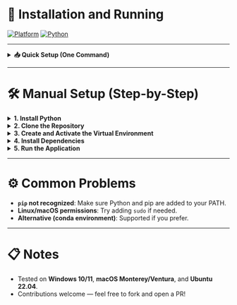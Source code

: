 # 🚀 Installation and Running

[![Platform](https://img.shields.io/badge/Platform-Windows%20%7C%20macOS%20%7C%20Linux-blue)]()
[![Python](https://img.shields.io/badge/Python-3.x-blue.svg)]()

---

<details>
<summary><strong>📥 Quick Setup (One Command)</strong></summary>

### Windows (Command Prompt or PowerShell)

```bash
setup.bat
```

### macOS / Linux (Terminal)

```bash
bash setup.sh
```

> 🛠️ These scripts:
> - Create and activate a virtual environment called **StimJimGUI**
> - Install all dependencies from `requirements.txt`
> - Optionally launch the application after installation

</details>

---

# 🛠 Manual Setup (Step-by-Step)

<details>
<summary><strong>1. Install Python</strong></summary>

- **Windows/macOS**: Download from [python.org](https://www.python.org/downloads/).
- **Linux**: Install via:

```bash
sudo apt update
sudo apt install python3 python3-venv python3-pip
```

Verify installation:

```bash
python --version
```
or
```bash
python3 --version
```

</details>

<details>
<summary><strong>2. Clone the Repository</strong></summary>

```bash
git clone https://github.com/MarinManuel/StimJimGUI.git
cd StimJimGUI
```

</details>

<details>
<summary><strong>3. Create and Activate the Virtual Environment</strong></summary>

#### Windows:

```bash
python -m venv StimJimGUI
.\StimJimGUI\Scripts\activate
```

#### macOS/Linux:

```bash
python3 -m venv StimJimGUI
source StimJimGUI/bin/activate
```

</details>

<details>
<summary><strong>4. Install Dependencies</strong></summary>

```bash
pip install --upgrade pip
pip install -r requirements.txt
```

</details>

<details>
<summary><strong>5. Run the Application</strong></summary>

```bash
python main.py
```

</details>

---

# ⚙️ Common Problems

- **`pip` not recognized**: Make sure Python and pip are added to your PATH.
- **Linux/macOS permissions**: Try adding `sudo` if needed.
- **Alternative (conda environment)**: Supported if you prefer.

---

# 📋 Notes

- Tested on **Windows 10/11**, **macOS Monterey/Ventura**, and **Ubuntu 22.04**.
- Contributions welcome — feel free to fork and open a PR!

